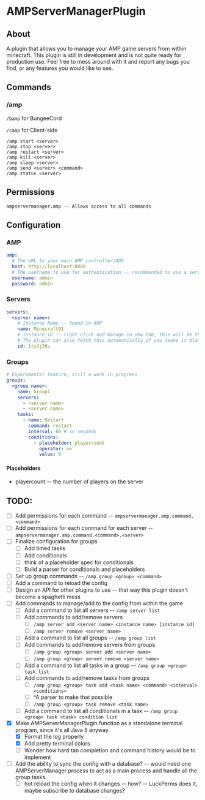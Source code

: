 # AMPServerManagerPlugin

## About

A plugin that allows you to manage your AMP game servers from within minecraft. This plugin is still in development and is not quite ready for production use. Feel free to mess around with it and report any bugs you find, or any features you would like to see.

## Commands

### /amp

`/bamp` for BungeeCord

`/camp` for Client-side

```
/amp start <server>
/amp stop <server>
/amp restart <server>
/amp kill <server>
/amp sleep <server>
/amp send <server> <command>
/amp status <server>
```

## Permissions

```
ampservermanager.amp -- Allows access to all commands
```

## Configuration

### AMP

```yaml
amp:
  # The URL to your main AMP controller/ADS
  host: http://localhost:8080
  # The username to use for authentication -- recommended to use a service account with limited permissions
  username: admin
  password: admin
```

### Servers

```yaml
servers:
  <server name>:
    # Instance Name -- found in AMP
    name: Minecraft01
    # instance ID -- right click and manage in new tab, this will be the bit after the ?id= in the URL
    # The plugin can also fetch this automatically if you leave it blank
    id: 1ty3j38u
```

### Groups

```yaml
# Experimental feature, still a work in progress
groups:
  <group name>:
    name: Group1
    servers:
      - <server name>
      - <server name>
    tasks:
      - name: Restart
        command: restart
        interval: 60 # in seconds
        conditions:
          - placeholder: playercount
            operator: ==
            value: 0
```

#### Placeholders

- playercount -- the number of players on the server

## TODO:
- [ ] Add permissions for each command -- `ampservermanager.amp.command.<command>`
- [ ] Add permissions for each command for each server -- `ampservermanager.amp.command.<command>.<server>`
- [ ] Finalize configuration for groups
  - [ ] Add timed tasks
  - [ ] Add conditionals
  - [ ] think of a placeholder spec for conditionals
  - [ ] Build a parser for conditionals and placeholders
- [ ] Set up group commands -- `/amp group <group> <command>`
- [ ] Add a command to reload the config
- [ ] Design an API for other plugins to use -- that way this plugin doesn't become a spaghetti mess
- [ ] Add commands to manage/add to the config from within the game
  - [ ] Add a command to list all servers -- `/amp server list`
  - [ ] Add commands to add/remove servers
    - [ ] `/amp server add <server name> <instance name> [instance id]`
    - [ ] `/amp server remove <server name>`

  - [ ] Add a command to list all groups -- `/amp group list`
  - [ ] Add commands to add/remove servers from groups
    - [ ] `/amp group <group> server add <server name>`
    - [ ] `/amp group <group> server remove <server name>`

  - [ ] Add a command to list all tasks in a group -- `/amp group <group> task list`
  - [ ] Add commands to add/remove tasks from groups
    - [ ] `/amp group <group> task add <task name> <command> <interval> <conditions>`
    - [ ] ^A parser to make that possible
    - [ ] `/amp group <group> task remove <task name>`

  - [ ] Add a command to list all conditionals in a task -- `/amp group <group> task <task> condition list`

- [x] Make AMPServerManagerPlugin function as a standalone terminal program, since it's all Java 8 anyway.
  - [x] Format the log properly
  - [x] Add pretty terminal colors
  - [ ] Wonder how hard tab completion and command history would be to implement

- [ ] Add the ability to sync the config with a database? -- would need one AMPServerManager process to act as a main process and handle all the group tasks.
  - [ ] hot reload the config when it changes -- how? -- LuckPerms does it, maybe subscribe to database changes?